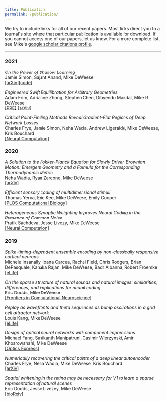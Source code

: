 ```yaml
---
title: Publication
permalink: /publication/
---
```


We try to include links for all of our recent papers. Most links direct you to a journal's site where that particular publication is available for download. If you cannot access one of our papers, let us know.  For a more complete list, see Mike's [google scholar citations profile](https://scholar.google.com/citations?user=DZ9-LmkAAAAJ&hl=en).

<hr>

### 2021

_On the Power of Shallow Learning_<br>
Jamie Simon, Sajant Anand, Mike DeWeese<br>
[[arXiv]](https://arxiv.org/abs/2106.03186v1)[[code]](https://github.com/james-simon/shallow-learning)

_Engineered Swift Equilibration for Arbitrary Geometries_<br>
Adam Frim, Adrianne Zhong, Stephen Chen, Dibyendu Mandal, Mike R DeWeese<br>
[[PRE]](https://journals.aps.org/pre/abstract/10.1103/PhysRevE.103.L030102) [[arXiv]](https://arxiv.org/abs/2012.08672)

_Critical Point-Finding Methods Reveal Gradient-Flat Regions of Deep Network Losses_<br>
Charles Frye, Jamie Simon, Neha Wadia, Andrew Ligeralde, Mike DeWeese, Kris Bouchard<br>
[[Neural Computation]](https://direct.mit.edu/neco/article/33/6/1469/100574/Critical-Point-Finding-Methods-Reveal-Gradient)

### 2020

_A Solution to the Fokker-Planck Equation for Slowly Driven Brownian Motion: Emergent Geometry and a Formula for the Corresponding Thermodynamic Metric_<br>
Neha Wadia, Ryan Zarcone, Mike DeWeese<br>
[[arXiv]](https://arxiv.org/pdf/2008.00122.pdf)

_Efficient sensory coding of multidimensional stimuli_<br>
Thomas Yerxa, Eric Kee, Mike DeWeese, Emily Cooper<br>
[[PLOS Computational Biology]](https://journals.plos.org/ploscompbiol/article?id=10.1371/journal.pcbi.1008146)

_Heterogeneous Synaptic Weighting Improves Neural Coding in the Presence of Common Noise_<br>
Pratik Sachdeva, Jesse Livezy, Mike DeWeese<br>
[[Neural Computation]](https://www.mitpressjournals.org/doi/10.1162/neco_a_01287?url_ver=Z39.88-2003&rfr_id=ori:rid:crossref.org&rfr_dat=cr_pub%20%200pubmed)

### 2019

_Spike-timing-dependent ensemble encoding by non-classically responsive cortical neurons_<br>
Michele Insanally, Ioana Carcea, Rachel Field, Chris Rodgers, Brian DePasquale, Kanaka Rajan, Mike DeWeese, Badr Albanna, Robert Froemke<br>
[[eLife]](https://elifesciences.org/articles/42409)

_On the sparse structure of natural sounds and natural images: similarities, differences, and implications for neural coding_<br>
Eric Dodds, Mike DeWeese<br>
[[Frontiers in Computational Neuroscience]](https://www.frontiersin.org/articles/10.3389/fncom.2019.00039/full)

_Replay as wavefronts and theta sequences as bump oscillations in a grid cell attractor network_<br>
Louis Kang, Mike DeWeese<br>
[[eLife]](https://elifesciences.org/articles/46351)

_Design of optical neural networks with component imprecisions_<br>
 Michael Fang, Sasikanth Manipatruni, Casimir Wierzynski, Amir Khosrowshahi, Mike DeWeese<br>
[[Optics Express]](https://www.osapublishing.org/oe/fulltext.cfm?uri=oe-27-10-14009&id=411885)

_Numerically recovering the critical points of a deep linear autoencoder_<br>
Charles Frye, Neha Wadia, Mike DeWeese, Kris Bouchard<br>
[[arXiv]](https://arxiv.org/abs/1901.10603)

_Spatial whitening in the retina may be necessary for V1 to learn a sparse representation of natural scenes_<br>
Eric Dodds, Jesse Livezey, Mike DeWeese<br>
[[bioRxiv]](https://www.biorxiv.org/content/10.1101/776799v1.abstract)
